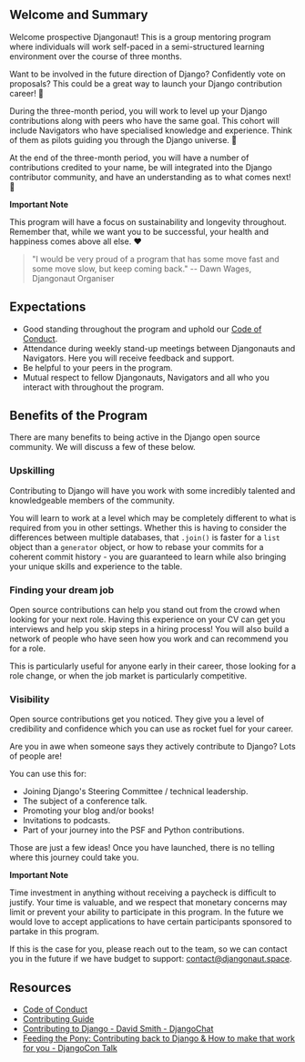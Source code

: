 ## Welcome and Summary

Welcome prospective Djangonaut! 
This is a group mentoring program where individuals will work self-paced in a 
semi-structured learning environment over the course of three months.

Want to be involved in the future direction of Django? Confidently vote on proposals? 
This could be a great way to launch your Django contribution career! :rocket:

During the three-month period, you will work to level up your Django contributions 
along with peers who have the same goal. This cohort will include Navigators who have 
specialised knowledge and experience. Think of them as pilots guiding you through the 
Django universe. :stars:

At the end of the three-month period, you will have a number of contributions credited 
to your name, be will integrated into the Django contributor community, and have an 
understanding as to what comes next! :muscle:

**Important Note** 

This program will have a focus on sustainability and longevity throughout. 
Remember that, while we want you to be successful, your health and happiness comes 
above all else. :heart:

> "I would be very proud of a program that has some move fast and some move slow, 
> but keep coming back." -- Dawn Wages, Djangonaut Organiser


## Expectations

- Good standing throughout the program and uphold our 
  [Code of Conduct](https://www.djangoproject.com/conduct/).
- Attendance during weekly stand-up meetings between Djangonauts and Navigators. 
  Here you will receive feedback and support.
- Be helpful to your peers in the program.
- Mutual respect to fellow Djangonauts, Navigators and all who you interact with 
  throughout the program.
  

## Benefits of the Program

There are many benefits to being active in the Django open source community. We will 
discuss a few of these below.

### Upskilling

Contributing to Django will have you work with some incredibly talented and 
knowledgeable members of the community. 

You will learn to work at a level which may be completely different to what is 
required from you in other settings. Whether this is having to consider the 
differences between multiple databases, that `.join()` is faster for a `list` object 
than a `generator` object, or how to rebase your commits for a coherent commit 
history - you are guaranteed to learn while also bringing your unique skills and 
experience to the table.

### Finding your dream job

Open source contributions can help you stand out from the crowd when looking for 
your next role. Having this experience on your CV can get you interviews and help 
you skip steps in a hiring process! You will also build a network of people who have 
seen how you work and can recommend you for a role.

This is particularly useful for anyone early in their career, those looking for a 
role change, or when the job market is particularly competitive.

### Visibility

Open source contributions get you noticed. They give you a level of credibility and 
confidence which you can use as rocket fuel for your career.

Are you in awe when someone says they actively contribute to Django? Lots of people 
are! 

You can use this for:

- Joining Django's Steering Committee / technical leadership.
- The subject of a conference talk.
- Promoting your blog and/or books!
- Invitations to podcasts.
- Part of your journey into the PSF and Python contributions.

Those are just a few ideas! Once you have launched, there is no telling where this 
journey could take you.


**Important Note**

Time investment in anything without receiving a paycheck is difficult to justify. 
Your time is valuable, and we respect that monetary concerns may limit or prevent 
your ability to participate in this program. In the future we would love to accept 
applications to have certain participants sponsored to partake in this program. 

If this is the case for you, please reach out to the team, so we can contact you in 
the future if we have budget to support: 
[contact@djangonaut.space](mailto:contact@djangonaut.space).


## Resources

- [Code of Conduct](https://www.djangoproject.com/conduct/)
- [Contributing Guide](https://docs.djangoproject.com/en/dev/internals/contributing/)
- [Contributing to Django - David Smith - DjangoChat](
  https://djangochat.com/episodes/contributing-to-django-david-smith)
- [Feeding the Pony: Contributing back to Django & How to make that work for you - 
  DjangoCon Talk](https://www.youtube.com/watch?v=F4StlMFb5Ms)